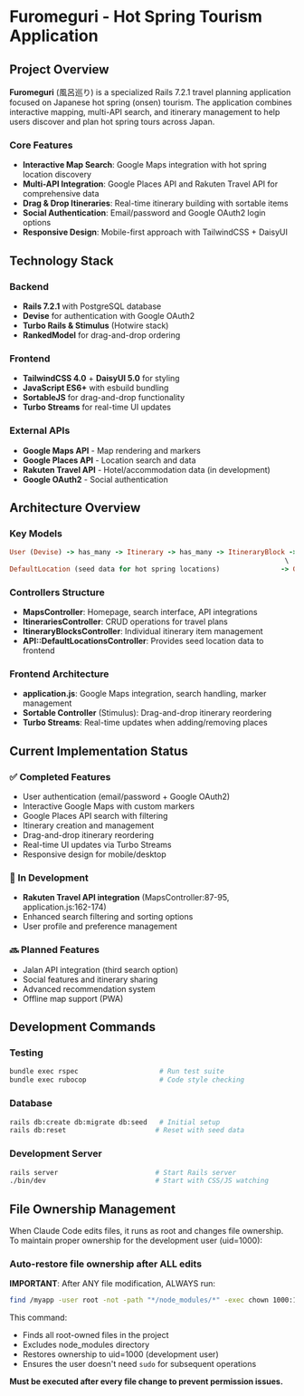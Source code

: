 # Furomeguri - Hot Spring Tourism Application

## Project Overview

**Furomeguri** (風呂巡り) is a specialized Rails 7.2.1 travel planning application focused on Japanese hot spring (onsen) tourism. The application combines interactive mapping, multi-API search, and itinerary management to help users discover and plan hot spring tours across Japan.

### Core Features
- **Interactive Map Search**: Google Maps integration with hot spring location discovery
- **Multi-API Integration**: Google Places API and Rakuten Travel API for comprehensive data
- **Drag & Drop Itineraries**: Real-time itinerary building with sortable items
- **Social Authentication**: Email/password and Google OAuth2 login options
- **Responsive Design**: Mobile-first approach with TailwindCSS + DaisyUI

## Technology Stack

### Backend
- **Rails 7.2.1** with PostgreSQL database
- **Devise** for authentication with Google OAuth2
- **Turbo Rails & Stimulus** (Hotwire stack)
- **RankedModel** for drag-and-drop ordering

### Frontend
- **TailwindCSS 4.0** + **DaisyUI 5.0** for styling
- **JavaScript ES6+** with esbuild bundling
- **SortableJS** for drag-and-drop functionality
- **Turbo Streams** for real-time UI updates

### External APIs
- **Google Maps API** - Map rendering and markers
- **Google Places API** - Location search and data
- **Rakuten Travel API** - Hotel/accommodation data (in development)
- **Google OAuth2** - Social authentication

## Architecture Overview

### Key Models
```ruby
User (Devise) -> has_many -> Itinerary -> has_many -> ItineraryBlock -> belongs_to -> Place
                                                                    \
DefaultLocation (seed data for hot spring locations)               -> Google Places API
```

### Controllers Structure
- **MapsController**: Homepage, search interface, API integrations
- **ItinerariesController**: CRUD operations for travel plans
- **ItineraryBlocksController**: Individual itinerary item management
- **API::DefaultLocationsController**: Provides seed location data to frontend

### Frontend Architecture
- **application.js**: Google Maps integration, search handling, marker management
- **Sortable Controller** (Stimulus): Drag-and-drop itinerary reordering
- **Turbo Streams**: Real-time updates when adding/removing places

## Current Implementation Status

### ✅ Completed Features
- User authentication (email/password + Google OAuth2)
- Interactive Google Maps with custom markers
- Google Places API search with filtering
- Itinerary creation and management
- Drag-and-drop itinerary reordering
- Real-time UI updates via Turbo Streams
- Responsive design for mobile/desktop

### 🚧 In Development
- **Rakuten Travel API integration** (MapsController:87-95, application.js:162-174)
- Enhanced search filtering and sorting options
- User profile and preference management

### 🔜 Planned Features
- Jalan API integration (third search option)
- Social features and itinerary sharing
- Advanced recommendation system
- Offline map support (PWA)

## Development Commands

### Testing
```bash
bundle exec rspec                    # Run test suite
bundle exec rubocop                  # Code style checking
```

### Database
```bash
rails db:create db:migrate db:seed   # Initial setup
rails db:reset                      # Reset with seed data
```

### Development Server
```bash
rails server                        # Start Rails server
./bin/dev                           # Start with CSS/JS watching
```

## File Ownership Management

When Claude Code edits files, it runs as root and changes file ownership. To maintain proper ownership for the development user (uid=1000):

### Auto-restore file ownership after ALL edits
**IMPORTANT**: After ANY file modification, ALWAYS run:
```bash
find /myapp -user root -not -path "*/node_modules/*" -exec chown 1000:1000 {} \;
```

This command:
- Finds all root-owned files in the project
- Excludes node_modules directory
- Restores ownership to uid=1000 (development user)
- Ensures the user doesn't need `sudo` for subsequent operations

**Must be executed after every file change to prevent permission issues.**